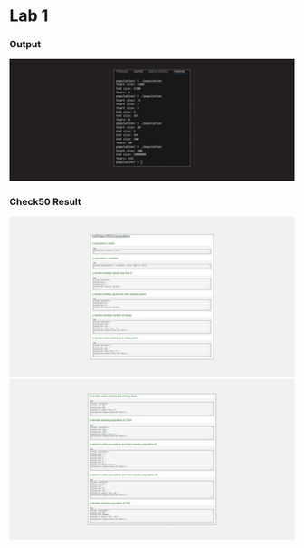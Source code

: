 <h1>Lab 1</h1>
<h3>Output</h3>
<img src="assets/output.png">
<h3>Check50 Result </h3>
<img src="assets/1.png">
<img src="assets/2.png">
